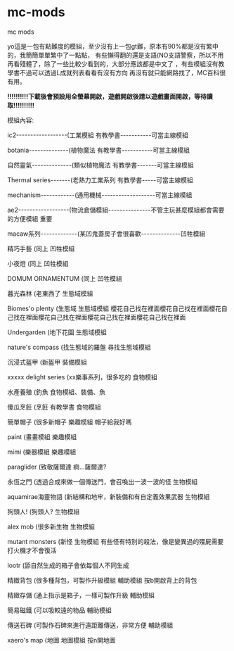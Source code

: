 # mc-mods
mc mods

yo這是一包有點難度的模組，至少沒有上一包gt難，原本有90%都是沒有繁中的，我簡簡單單繁中了一點點，
有些懶得翻的還是支語(NO支語警察，所以不用再看殘體了，除了一些比較少看到的，大部分應該都是中文了
，有些模組沒有教學書不過可以透過L成就列表看看有沒有方向
再沒有就只能網路找了，MC百科很有用。

**!!!!!!!!!!下載後會預設用全螢幕開啟，遊戲開啟後請以遊戲畫面開啟，等待讀取!!!!!!!!!!**

模組內容:

ic2------------------(工業模組	有教學書-----------可當主線模組

botania--------------(植物魔法	有教學書-----------可當主線模組

自然靈氣--------------(類似植物魔法	有教學書-------可當主線模組

Thermal series-------(老熱力工業系列	有教學書-----可當主線模組

mechanism------------(通用機械-------------------可當主線模組

ae2------------------(物流倉儲模組---------------不管主玩甚麼模組都會需要的方便模組 重要

macaw系列-------------(某凹鬼蓋房子會很喜歡--------------凹牲模組

精巧手藝				(同上						凹牲模組

小夜燈				(同上						凹牲模組

DOMUM ORNAMENTUM		(同上						凹牲模組

暮光森林				(老東西了					生態域模組

Biomes'o plenty			(生態域						生態域模組		櫻花自己找在裡面櫻花自己找在裡面櫻花自己找在裡面櫻花自己找在裡面櫻花自己找在裡面櫻花自己找在裡面

Undergarden			(地下花園					生態域模組

nature's compass		(找生態域的羅盤					尋找生態域模組

沉浸式盔甲			(新盔甲						裝備模組

xxxxx delight series		(xx樂事系列，很多吃的				食物模組

水產養殖				(釣魚						食物模組、裝備、魚

傻瓜烹飪				(烹飪		有教學書				食物模組

簡單帽子				(很多新帽子					樂趣模組			帽子給我好嗎

paint				(畫畫模組					樂趣模組

mimi				(樂器模組					樂趣模組

paraglider			(致敬薩爾達					痾...薩爾達?

永恆之門				(透過合成來做一個傳送門，會召喚出一波一波的怪	生物模組

aquamirae海靈物語		(新結構和地牢，新裝備和有自定義效果武器		生物模組

狗頭人!				(狗頭人?						生物模組

alex mob			(很多新生物					生物模組

mutant monsters			(新怪						生物模組			有些怪有特別的殺法，像是變異過的殭屍需要打火機才不會復活

lootr				(舔自然生成的箱子會依每個人不同生成			

精緻背包				(很多種背包，可製作升級模組			輔助模組			按b開啟背上的背包

精緻存儲				(通上指示是箱子，一樣可製作升級			輔助模組	

簡易磁鐵				(可以吸較遠的物品				輔助模組

傳送石碑				(可製作石碑來進行遠距離傳送，非常方便		輔助模組

xaero's map			(地圖						地圖模組			按n開地圖
